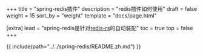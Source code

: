 +++
title = "spring-redis插件"
description = "redis插件如何使用"
draft = false
weight = 15
sort_by = "weight"
template = "docs/page.html"

[extra]
lead = "spring-redis是针对<a href='https://github.com/redis-rs/redis-rs' target='_blank'>redis-rs</a>的自动装配"
toc = true
top = false
+++

{{ include(path="../../spring-redis/README.zh.md") }}